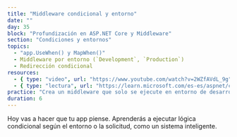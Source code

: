 ```yaml
---
title: "Middleware condicional y entorno"
date: ""
day: 35
block: "Profundización en ASP.NET Core y Middleware"
section: "Condiciones y entornos"
topics:
  - "app.UseWhen() y MapWhen()"
  - Middleware por entorno (`Development`, `Production`)
  - Redirección condicional
resources:
  - { type: "video", url: "https://www.youtube.com/watch?v=2WZfAVdL_9g" }
  - { type: "lectura", url: "https://learn.microsoft.com/es-es/aspnet/core/fundamentals/middleware/extensibility" }
practice: "Crea un middleware que solo se ejecute en entorno de desarrollo y redirija si el usuario no está autenticado."
duration: 6
---
```


Hoy vas a hacer que tu app piense. Aprenderás a ejecutar lógica condicional según el entorno o la solicitud, como un sistema inteligente.